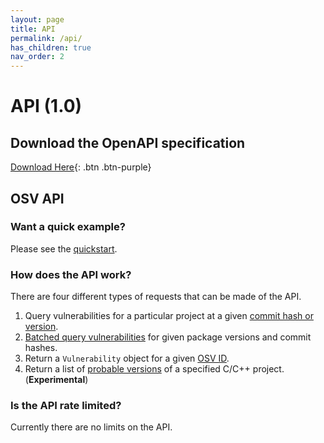 ```yaml
---
layout: page
title: API
permalink: /api/
has_children: true
nav_order: 2
---
```

# API (1.0)

## Download the OpenAPI specification
[Download Here](https://osv.dev/docs/osv_service_v1.swagger.json){: .btn .btn-purple}

## OSV API
  
### Want a quick example?  
Please see the [quickstart](api-quickstart.md). 

### How does the API work?

There are four different types of requests that can be made of the API.

1. Query vulnerabilities for a particular project at a given [commit hash or version](post-v1-query.md).
2. [Batched query vulnerabilities](post-v1-querybatch.md) for given package versions and commit hashes.
3. Return a `Vulnerability` object for a given [OSV ID](get-v1-vulns.md). 
4. Return a list of [probable versions](post-v1-determineversion.md) of a specified C/C++ project. (**Experimental**)

### Is the API rate limited?  
Currently there are no limits on the API.